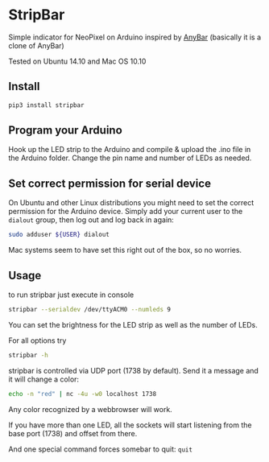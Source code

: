 # StripBar

Simple indicator for NeoPixel on Arduino inspired by [AnyBar](https://github.com/tonsky/AnyBar) (basically it is a clone of AnyBar)

Tested on Ubuntu 14.10 and Mac OS 10.10

## Install

```sh
pip3 install stripbar
```

## Program your Arduino

Hook up the LED strip to the Arduino and compile & upload the .ino file in the Arduino folder. Change the pin name and number of LEDs as needed.

## Set correct permission for serial device

On Ubuntu and other Linux distributions you might need to set the correct permission for the Arduino device. Simply add your current user to the `dialout` group, then log out and log back in again:

```sh
sudo adduser ${USER} dialout
```

Mac systems seem to have set this right out of the box, so no worries.

## Usage

to run stripbar just execute in console
```sh
stripbar --serialdev /dev/ttyACM0 --numleds 9
```

You can set the brightness for the LED strip as well as the number of LEDs.

For all options try

```sh
stripbar -h
```

stripbar is controlled via UDP port (1738 by default). Send it a message and it will change a color:

```sh
echo -n "red" | nc -4u -w0 localhost 1738
```

Any color recognized by a webbrowser will work.

If you have more than one LED, all the sockets will start listening from the base port (1738) and offset from there. 

And one special command forces somebar to quit: `quit`

